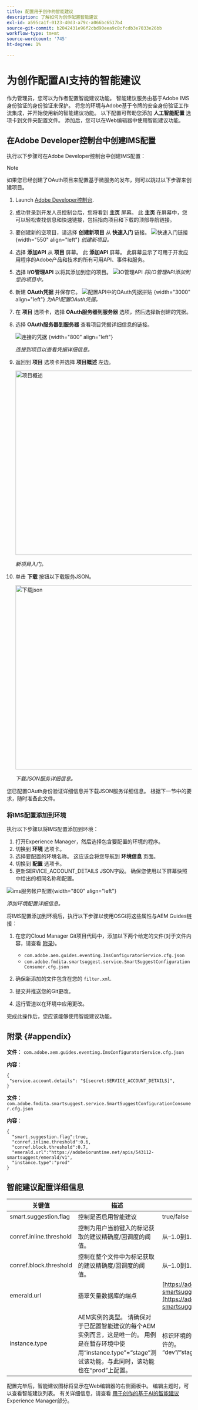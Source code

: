 ```yaml
---
title: 配置用于创作的智能建议
description: 了解如何为创作配置智能建议
exl-id: a595ca1f-0123-40d3-a79c-a066bc6517b4
source-git-commit: b2042431e96f2cbd90eea9c8cfcdb3e7033e26bb
workflow-type: tm+mt
source-wordcount: '745'
ht-degree: 1%

---
```


# 为创作配置AI支持的智能建议

作为管理员，您可以为作者配置智能建议功能。 智能建议服务由基于Adobe IMS身份验证的身份验证来保护。 将您的环境与Adobe基于令牌的安全身份验证工作流集成，并开始使用新的智能建议功能。 以下配置可帮助您添加 **人工智能配置** 选项卡到文件夹配置文件。 添加后，您可以在Web编辑器中使用智能建议功能。

## 在Adobe Developer控制台中创建IMS配置

执行以下步骤可在Adobe Developer控制台中创建IMS配置：

>[!NOTE]
>
>如果您已经创建了OAuth项目来配置基于微服务的发布，则可以跳过以下步骤来创建项目。

1. Launch [Adobe Developer控制台](https://developer.adobe.com/console).
1. 成功登录到开发人员控制台后，您将看到 **主页** 屏幕。 此 **主页** 在屏幕中，您可以轻松查找信息和快速链接，包括指向项目和下载的顶部导航链接。
1. 要创建新的空项目，请选择  **创建新项目** 从  **快速入门** 链接。
   ![快速入门链接](assets/conf-ss-quick-start.png) {width="550" align="left"}
   *创建新项目。*

1. 选择  **添加API**  从  **项目** 屏幕。  此 **添加API** 屏幕。 此屏幕显示了可用于开发应用程序的Adobe产品和技术的所有可用API、事件和服务。

1. 选择 **I/O管理API** 以将其添加到您的项目。
   ![IO管理API](assets/confi-ss-io-management.png)
   *将I/O管理API添加到您的项目中。*

1. 新建 **OAuth凭据** 并保存它。
   ![配置API中的OAuth凭据拼贴](assets/conf-ss-OAuth-credential.png) {width="3000" align="left"}
   *为API配置OAuth凭据。*

1. 在  **项目** 选项卡，选择 **OAuth服务器到服务器** 选项，然后选择新创建的凭据。

1. 选择 **OAuth服务器到服务器** 查看项目凭据详细信息的链接。

   ![连接的凭据](assets/conf-ss-connected-credentials.png) {width="800" align="left"}

   *连接到项目以查看凭据详细信息。*

1. 返回到 **项目** 选项卡并选择 **项目概述** 左边。

   <img src="assets/project-overview.png" alt="项目概述" width="500">

   *新项目入门。*

1. 单击 **下载** 按钮以下载服务JSON。

   <img src="assets/download-json.png" alt="下载json" width="500">

   *下载JSON服务详细信息。*

您已配置OAuth身份验证详细信息并下载JSON服务详细信息。 根据下一节中的要求，随时准备此文件。

### 将IMS配置添加到环境

执行以下步骤以将IMS配置添加到环境：

1. 打开Experience Manager，然后选择包含要配置的环境的程序。
1. 切换到 **环境** 选项卡。
1. 选择要配置的环境名称。 这应该会将您导航到 **环境信息** 页面。
1. 切换到 **配置** 选项卡。
1. 更新SERVICE_ACCOUNT_DETAILS JSON字段。 确保您使用以下屏幕快照中给出的相同名称和配置。

![ims服务帐户配置](assets/ims-service-account-config.png){width="800" align="left"}


*添加环境配置详细信息。*




将IMS配置添加到环境后，执行以下步骤以使用OSGi将这些属性与AEM Guides链接：

1. 在您的Cloud Manager Git项目代码中，添加以下两个给定的文件(对于文件内容，请查看 [附录](#appendix))。

   * `com.adobe.aem.guides.eventing.ImsConfiguratorService.cfg.json`
   * `com.adobe.fmdita.smartsuggest.service.SmartSuggestConfigurationConsumer.cfg.json`
1. 确保新添加的文件包含在您的 `filter.xml`.
1. 提交并推送您的Git更改。
1. 运行管道以在环境中应用更改。

完成此操作后，您应该能够使用智能建议功能。



## 附录 {#appendix}

**文件**：
`com.adobe.aem.guides.eventing.ImsConfiguratorService.cfg.json`

**内容**：

```
{
 "service.account.details": "$[secret:SERVICE_ACCOUNT_DETAILS]",
}
```

**文件**： `com.adobe.fmdita.smartsuggest.service.SmartSuggestConfigurationConsumer.cfg.json`

**内容**：

```
{
  "smart.suggestion.flag":true,
  "conref.inline.threshold":0.6,
  "conref.block.threshold":0.7,
  "emerald.url":"https://adobeioruntime.net/apis/543112-smartsuggest/emerald/v1",
  "instance.type":"prod"
}
```

## 智能建议配置详细信息

| 关键值 | 描述 | 允许的值 | 默认值 |
|---|---|---|---|
| smart.suggestion.flag | 控制是否启用智能建议 | true/false | false |
| conref.inline.threshold | 控制为用户当前键入的标记获取的建议精确度/回调度的阈值。 | 从–1.0到1.0的任何值。 | 0.6 |
| conref.block.threshold | 控制在整个文件中为标记获取的建议精确度/回调度的阈值。 | 从–1.0到1.0的任何值。 | 0.7 |
| emerald.url | 翡翠矢量数据库的端点 | [https://adobeioruntime.net/apis/543112-smartsuggest/emerald/v1](https://adobeioruntime.net/apis/543112-smartsuggest/emerald/v1) | [https://adobeioruntime.net/apis/543112-smartsuggest/emerald/v1](https://adobeioruntime.net/apis/543112-smartsuggest/emerald/v1) |
| instance.type | AEM实例的类型。 请确保对于已配置智能建议的每个AEM实例而言，这是唯一的。 用例是在暂存环境中使用“instance.type”=“stage”测试该功能，与此同时，该功能也在“prod”上配置。 | 标识环境的任意唯一键。 仅 *字母数字* 值是允许的。 “dev”/“stage”/“prod”/“test1”/“stage2” | &quot;prod&quot; |

配置完毕后，智能建议图标将显示在Web编辑器的右侧面板中。 编辑主题时，可以查看智能建议列表。 有关详细信息，请查看 [用于创作的基于AI的智能建议](../user-guide/authoring-ai-based-smart-suggestions.md) Experience Manager部分。
